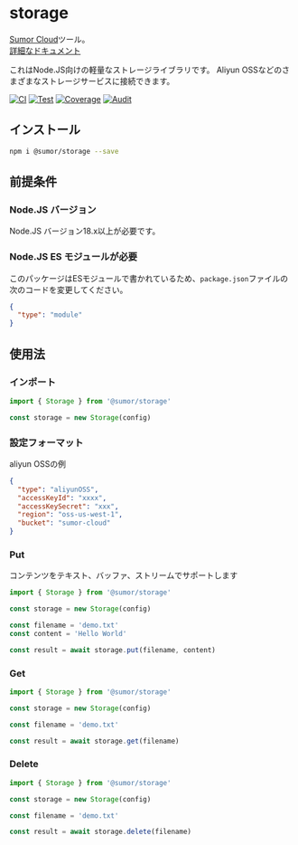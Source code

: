 # storage

[Sumor Cloud](https://sumor.cloud)ツール。  
[詳細なドキュメント](https://sumor.cloud/storage)

これはNode.JS向けの軽量なストレージライブラリです。
Aliyun OSSなどのさまざまなストレージサービスに接続できます。

[![CI](https://github.com/sumor-cloud/storage/actions/workflows/ci.yml/badge.svg)](https://github.com/sumor-cloud/storage/actions/workflows/ci.yml)
[![Test](https://github.com/sumor-cloud/storage/actions/workflows/ut.yml/badge.svg)](https://github.com/sumor-cloud/storage/actions/workflows/ut.yml)
[![Coverage](https://github.com/sumor-cloud/storage/actions/workflows/coverage.yml/badge.svg)](https://github.com/sumor-cloud/storage/actions/workflows/coverage.yml)
[![Audit](https://github.com/sumor-cloud/storage/actions/workflows/audit.yml/badge.svg)](https://github.com/sumor-cloud/storage/actions/workflows/audit.yml)

## インストール

```bash
npm i @sumor/storage --save
```

## 前提条件

### Node.JS バージョン

Node.JS バージョン18.x以上が必要です。

### Node.JS ES モジュールが必要

このパッケージはESモジュールで書かれているため、`package.json`ファイルの次のコードを変更してください。

```json
{
  "type": "module"
}
```

## 使用法

### インポート

```js
import { Storage } from '@sumor/storage'

const storage = new Storage(config)
```

### 設定フォーマット

aliyun OSSの例

```json
{
  "type": "aliyunOSS",
  "accessKeyId": "xxxx",
  "accessKeySecret": "xxx",
  "region": "oss-us-west-1",
  "bucket": "sumor-cloud"
}
```

### Put

コンテンツをテキスト、バッファ、ストリームでサポートします

```js
import { Storage } from '@sumor/storage'

const storage = new Storage(config)

const filename = 'demo.txt'
const content = 'Hello World'

const result = await storage.put(filename, content)
```

### Get

```js
import { Storage } from '@sumor/storage'

const storage = new Storage(config)

const filename = 'demo.txt'

const result = await storage.get(filename)
```

### Delete

```js
import { Storage } from '@sumor/storage'

const storage = new Storage(config)

const filename = 'demo.txt'

const result = await storage.delete(filename)
```
